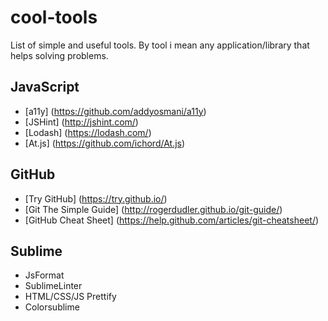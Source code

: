 # cool-tools

List of simple and useful tools. By tool i mean any application/library that helps solving problems.

## JavaScript
- [a11y] (https://github.com/addyosmani/a11y)
- [JSHint] (http://jshint.com/)
- [Lodash] (https://lodash.com/)
- [At.js] (https://github.com/ichord/At.js)

## GitHub
- [Try GitHub] (https://try.github.io/)
- [Git The Simple Guide] (http://rogerdudler.github.io/git-guide/)
- [GitHub Cheat Sheet] (https://help.github.com/articles/git-cheatsheet/)


## Sublime
- JsFormat
- SublimeLinter
- HTML/CSS/JS Prettify
- Colorsublime
